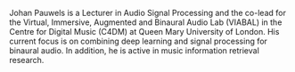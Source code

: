 Johan Pauwels is a Lecturer in Audio Signal Processing and the co-lead for the Virtual, Immersive, Augmented and Binaural Audio Lab (VIABAL) in the Centre for Digital Music (C4DM) at Queen Mary University of London. His current focus is on combining deep learning and signal processing for binaural audio. In addition, he is active in music information retrieval research.
